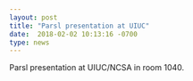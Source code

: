 ```yaml
---
layout: post
title: "Parsl presentation at UIUC"
date:  2018-02-02 10:13:16 -0700
type: news
---
```

Parsl presentation at UIUC/NCSA in room 1040.
